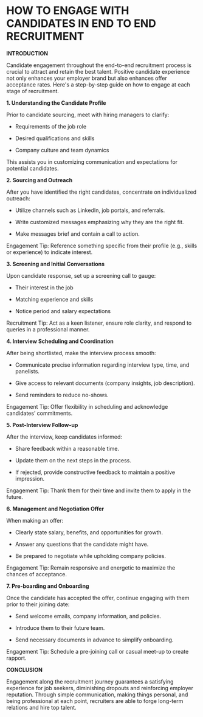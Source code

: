 # HOW TO ENGAGE WITH CANDIDATES IN END TO END RECRUITMENT

**INTRODUCTION**

Candidate engagement throughout the end-to-end recruitment process is crucial to attract and retain the best talent. Positive candidate experience not only enhances your employer brand but also enhances offer acceptance rates. Here's a step-by-step guide on how to engage at each stage of recruitment.

**1. Understanding the Candidate Profile**

Prior to candidate sourcing, meet with hiring managers to clarify:

- Requirements of the job role

- Desired qualifications and skills

- Company culture and team dynamics

This assists you in customizing communication and expectations for potential candidates.

 **2. Sourcing and Outreach**

After you have identified the right candidates, concentrate on individualized outreach:

- Utilize channels such as LinkedIn, job portals, and referrals.

- Write customized messages emphasizing why they are the right fit.

- Make messages brief and contain a call to action.

Engagement Tip: Reference something specific from their profile (e.g., skills or experience) to indicate interest.

**3. Screening and Initial Conversations**

Upon candidate response, set up a screening call to gauge:

- Their interest in the job

- Matching experience and skills  

- Notice period and salary expectations  

Recruitment Tip: Act as a keen listener, ensure role clarity, and respond to queries in a professional manner.  

**4. Interview Scheduling and Coordination**  

After being shortlisted, make the interview process smooth:  

- Communicate precise information regarding interview type, time, and panelists.  

- Give access to relevant documents (company insights, job description).

- Send reminders to reduce no-shows.  

Engagement Tip: Offer flexibility in scheduling and acknowledge candidates’ commitments.  

**5. Post-Interview Follow-up**  

After the interview, keep candidates informed:  

- Share feedback within a reasonable time.  

- Update them on the next steps in the process.  

- If rejected, provide constructive feedback to maintain a positive impression.

Engagement Tip: Thank them for their time and invite them to apply in the future.

**6. Management and Negotiation Offer**

When making an offer:

- Clearly state salary, benefits, and opportunities for growth.

- Answer any questions that the candidate might have.

- Be prepared to negotiate while upholding company policies.

Engagement Tip: Remain responsive and energetic to maximize the chances of acceptance.  

**7. Pre-boarding and Onboarding**

Once the candidate has accepted the offer, continue engaging with them prior to their joining date:

- Send welcome emails, company information, and policies.

- Introduce them to their future team.

- Send necessary documents in advance to simplify onboarding.

Engagement Tip: Schedule a pre-joining call or casual meet-up to create rapport.

**CONCLUSION**

Engagement along the recruitment journey guarantees a satisfying experience for job seekers, diminishing dropouts and reinforcing employer reputation. Through simple communication, making things personal, and being professional at each point, recruiters are able to forge long-term relations and hire top talent.
